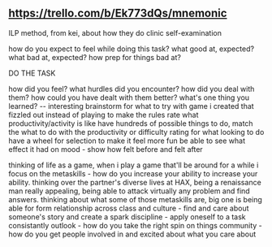 https://trello.com/b/Ek773dQs/mnemonic
--
ILP method, from kei, about how they do clinic self-examination

how do you expect to feel while doing this task?
what good at, expected?
what bad at, expected?
how prep for things bad at?

DO THE TASK

<essay for self-assessment>
  how did you feel?
  what hurdles did you encounter?
  how did you deal with them?
  how could you have dealt with them better?
  what's one thing you learned?
--
interesting brainstorm for what to try with game i created that fizzled out
  instead of playing to make the rules
  rate what productivity/activity is like
    have hundreds of possible things to do, match the what to do with the productivity or difficulty rating for what looking to do
    have a wheel for selection to make it feel more fun
    be able to see what effect it had on mood - show how felt before and felt after

thinking of life as a game, when i play a game that'll be around for a while i focus on the metaskills - how do you increase your ability to increase your ability. thinking over the partner's diverse lives at HAX, being a renaissance man really appealing, being able to attack virtually any problem and find answers. thinking about what some of those metaskills are, big one 
  is being able for form relationship across class and culture - find and care about someone's story and create a spark
  discipline - apply oneself to a task consistantly
  outlook - how do you take the right spin on things
  community - how do you get people involved in and excited about what you care about